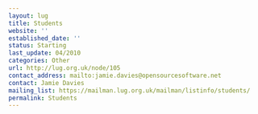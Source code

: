 ```yaml
---
layout: lug
title: Students
website: ''
established_date: ''
status: Starting
last_update: 04/2010
categories: Other
url: http://lug.org.uk/node/105
contact_address: mailto:jamie.davies@opensourcesoftware.net
contact: Jamie Davies
mailing_list: https://mailman.lug.org.uk/mailman/listinfo/students/
permalink: Students
---
```

